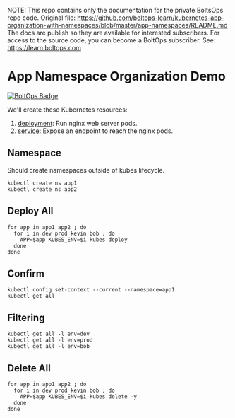 <!-- note marker start -->
NOTE: This repo contains only the documentation for the private BoltsOps repo code.
Original file: https://github.com/boltops-learn/kubernetes-app-organization-with-namespaces/blob/master/app-namespaces/README.md
The docs are publish so they are available for interested subscribers.
For access to the source code, you can become a BoltOps subscriber.
See: https://learn.boltops.com

<!-- note marker end -->

# App Namespace Organization Demo

[![BoltOps Badge](https://img.boltops.com/boltops/badges/boltops-badge.png)](https://www.boltops.com)

We'll create these Kubernetes resources:

1. [deployment](deployment.yaml): Run nginx web server pods.
2. [service](service.yaml): Expose an endpoint to reach the nginx pods.

## Namespace

Should create namespaces outside of kubes lifecycle.

    kubectl create ns app1
    kubectl create ns app2

## Deploy All

    for app in app1 app2 ; do
      for i in dev prod kevin bob ; do
        APP=$app KUBES_ENV=$i kubes deploy
      done
    done

## Confirm

    kubectl config set-context --current --namespace=app1
    kubectl get all

## Filtering

    kubectl get all -l env=dev
    kubectl get all -l env=prod
    kubectl get all -l env=bob

## Delete All

    for app in app1 app2 ; do
      for i in dev prod kevin bob ; do
        APP=$app KUBES_ENV=$i kubes delete -y
      done
    done
